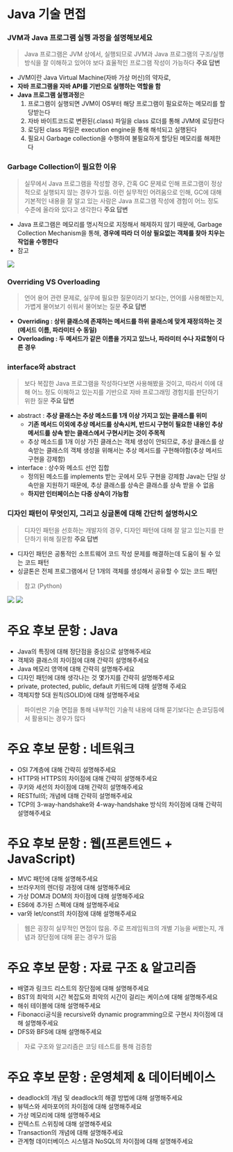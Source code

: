 # Java 기술 면접

### JVM과 Java 프로그램 실행 과정을 설명해보세요
> Java 프로그램은 JVM 상에서, 실행되므로 JVM과 Java 프로그램의 구조/실행 방식을 잘 이해하고 있어야 보다 효율적인 프로그램 작성이 가능하다
**주요 답변**
- JVM이란 Java Virtual Machine(자바 가상 머신)의 약자로,
- **자바 프로그램을 자바 API를 기반으로 실행하는 역할을 함**
- **Java 프로그램 실행과정**은
    1. 프로그램이 실행되면 JVM이 OS부터 해당 프로그램이 필요로하는 메모리를 할당받는다
    2. 자바 바이트코드로 변환된(.class) 파일을 class 로더를 통해 JVM에 로딩한다
    3. 로딩된 class 파일은 execution engine을 통해 해석되고 실행된다
    4. 필요시 Garbage collection을 수행하여 불필요하게 할당된 메모리를 해제한다

### Garbage Collection이 필요한 이유
> 실무에서 Java 프로그램을 작성할 경우, 간혹 GC 문제로 인해 프로그램이 정상적으로 실행되지 않는 경우가 있음. 이런 실무적인 어려움으로 인해, GC에 대해 기본적인 내용을 잘 알고 있는 사람은 Java 프로그램 작성에 경험이 어느 정도 수준에 올라와 있다고 생각한다
**주요 답변**
- Java 프로그램은 메모리를 명시적으로 지정해서 해제하지 않기 때문에, Garbage Collection Mechanism을 통해, **경우에 따라 더 이상 필요없는 객체를 찾아 치우는 작업을 수행한다**
- 참고
<img src="../img/img42.png">

### Overriding VS Overloading
> 언어 용어 관련 문제로, 실무에 필요한 질문이라기 보다는, 언어를 사용해봤는지, 가볍게 물어보기 쉬워서 물어보는 질문
**주요 답변**
- **Overriding : 상위 클래스에 존재하는 메서드를 하위 클래스에 맞게 재정의하는 것(메서드 이름, 파라미터 수 동일)**
- **Overloading : 두 메서드가 같은 이름을 가지고 있느나, 파라미터 수나 자료형이 다른 경우**

### interface와 abstract
> 보다 복잡한 Java 프로그램을 작성하다보면 사용해봤을 것이고, 따라서 이에 대해 어느 정도 이해하고 있는지를 기반으로 자바 프로그래밍 경험치를 판단하기 위한 질문
**주요 답변** 
- abstract : **추상 클래스는 추상 메소드를 1개 이상 가지고 있는 클래스를 위미**
  - **기존 메서드 이외에 추상 메서드를 상속시켜, 반드시 구현이 필요한 내용인 추상 메서드를 상속 받는 클래스에서 구현시키는 것이 주목적**
  - 추상 메소드를 1개 이상 가진 클래스는 객체 생성이 안되므로, 추상 클래스를 상속받는 클래스의 객체 생성을 위해서는 추상 메서드를 구현해야함(추상 메서드 구현을 강제함)
- interface : 상수와 메소드 선언 집합
  - 정의된 메소드를 implements 받는 곳에서 모두 구현을 강제함 Java는 단일 상속만을 지원하기 때문에, 추상 클래스를 상속은 클래스를 상속 받을 수 없음
  - **하지만 인터페이스는 다중 상속이 가능함**


### 디자인 패턴이 무엇인지, 그리고 싱글톤에 대해 간단히 설명하시오
> 디자인 패턴을 선호하는 개발자의 경우, 디자인 패턴에 대해 잘 알고 있는지를 판단하기 위해 질문함
**주요 답변**
- 디자인 패턴은 공통적인 소프트웨어 코드 작성 문제를 해결하는데 도움이 될 수 있는 코드 패턴
- 싱글톤은 전체 프로그램에서 단 1개의 객체를 생성해서 공유할 수 있는 코드 패턴


> 참고 (Python)
<img src="../img/img43.png">
<img src="../img/img44.png">

# 주요 후보 문항 : Java
- Java의 특징에 대해 정단점을 중심으로 설명해주세요
- 객체와 클래스의 차이점에 대해 간략히 설명해주세요
- Java 메모리 영역에 대해 간략히 설명해주세요
- 디자인 패턴에 대해 생각나는 것 몇가지를 간략히 설명해주세요
- private, protected, public, default 키워드에 대해 설명해 주세요
- 객체지향 5대 원칙(SOLID)에 대해 설명해주세요
> 파이썬은 기술 면접을 통해 내부적인 기술적 내용에 대해 묻기보다는 손코딩등에서 활용되는 경우가 많다

# 주요 후보 문항 : 네트워크
- OSI 7계층에 대해 간략히 설명해주세요
- HTTP와 HTTPS의 차이점에 대해 간략히 설명해주세요
- 쿠키와 세션의 차이점에 대해 간략히 설명해주세요
- RESTful의; 개념에 대해 간략히 설명해주세요
- TCP의 3-way-handshake와 4-way-handshake 방식의 차이점에 대해 간략히 설명해주세요

# 주요 후보 문항 : 웹(프론트엔드 + JavaScript)
- MVC 패턴에 대해 설명해주세요
- 브라우저의 렌더링 과정에 대해 설명해주세요
- 가상 DOM과 DOM의 차이점에 대해 설명해주세요
- ES6에 추가된 스펙에 대해 설명해주세요
- var와 let/const의 차이점에 대해 설명해주세요
> 웹은 굉장히 실무적인 면접이 많음. 주로 프레임워크의 개별 기능을 써봤는지, 개념과 장단점에 대해 묻는 경우가 많음

# 주요 후보 문항 : 자료 구조 & 알고리즘
- 배열과 링크드 리스트의 장단점에 대해 설명해주세요
- BST의 최악의 시간 복잡도와 최악의 시간이 걸리는 케이스에 대해 설명해주세요
- 해쉬 테이블에 대해 설명해주세요
- Fibonacci공식을 recursive와 dynamic programming으로 구현시 차이점에 대해 설명해주세요
- DFS와 BFS에 대해 설명해주세요
> 자료 구조와 알고리즘은 코딩 테스트를 통해 검증함

# 주요 후보 문항 : 운영체제 & 데이터베이스
- deadlock의 개념 및 deadlock의 해결 방법에 대해 설명해주세요
- 뷰텍스와 세마포어의 차이점에 대해 설명해주세요
- 가상 메모리에 대해 설명해주세요
- 컨텍스트 스위칭에 대해 설명해주세요
- Transaction의 개념에 대해 설명해주세요
- 관계형 데이터베이스 시스템과 NoSQL의 차이점에 대해 설명해주세요